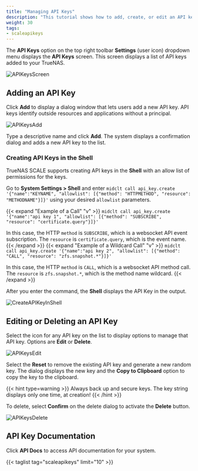 ```yaml
---
title: "Managing API Keys"
description: "This tutorial shows how to add, create, or edit an API key in TrueNAS SCALE."
weight: 30
tags:
- scaleapikeys
---
```


The **API Keys** option on the top right toolbar **Settings** (user icon) dropdown menu displays the **API Keys** screen. This screen displays a list of API keys added to your TrueNAS.

![APIKeysScreen](/images/SCALE/23.10/APIKeysScreen.png "API Keys Screen")

## Adding an API Key

Click **Add** to display a dialog window that lets users add a new API key. API keys identify outside resources and applications without a principal. 

![APIKeysAdd](/images/SCALE/23.10/APIKeysAdd.png "Add API Key")

Type a descriptive name and click **Add**. The system displays a confirmation dialog and adds a new API key to the list.

### Creating API Keys in the Shell

TrueNAS SCALE supports creating API keys in the **Shell** with an allow list of permissions for the keys.

Go to **System Settings > Shell** and enter `midclt call api_key.create '{"name":"KEYNAME", "allowlist": [{"method": "HTTPMETHOD", "resource": "METHODNAME"}]}'` using your desired `allowlist` parameters.

{{< expand "Example of a Call" "v" >}}
`midclt call api_key.create '{"name":"api key 1", "allowlist": [{"method": "SUBSCRIBE", "resource": "certificate.query"}]}'`

In this case, the HTTP `method` is `SUBSCRIBE`, which is a websocket API event subscription. The `resource` is `certificate.query`, which is the event name. 
{{< /expand >}}
{{< expand "Example of a Wildcard Call" "v" >}}
`midclt call api_key.create '{"name":"api key 2", "allowlist": [{"method": "CALL", "resource": "zfs.snapshot.*"}]}'`

In this case, the HTTP `method` is `CALL`, which is a websocket API method call. The `resource` is `zfs.snapshot.*`, which is the method name wildcard.
{{< /expand >}}

After you enter the command, the **Shell** displays the API Key in the output.

![CreateAPIKeyInShell](/images/SCALE/CreateAPIKeyInShell.png "Create an API Key in the Shell")

## Editing or Deleting an API Key

Select the <span class="iconify" data-icon="eva:more-vertical-outline"></span> icon for any API key on the list to display options to manage that API key. Options are **Edit** or **Delete**.

![APIKeysEdit](/images/SCALE/23.10/APIKeysEdit.png "Edit API Key")

Select the **Reset** to remove the existing API key and generate a new random key. The dialog displays the new key and the **Copy to Clipboard** option to copy the key to the clipboard.

{{< hint type=warning >}}
Always back up and secure keys. The key string displays only one time, at creation!
{{< /hint >}}

To delete, select **Confirm** on the delete dialog to activate the **Delete** button.

![APIKeysDelete](/images/SCALE/23.10/APIKeysDelete.png "Delete API Key")

## API Key Documentation

Click **API Docs** to access API documentation for your system.

{{< taglist tag="scaleapikeys" limit="10" >}}
